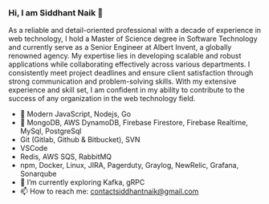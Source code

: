 ### Hi, I am Siddhant Naik 👋

As a reliable and detail-oriented professional with a decade of experience in web technology, I hold a Master of Science degree in Software Technology and currently serve as a Senior Engineer at Albert Invent, a globally renowned agency. My expertise lies in developing scalable and robust applications while collaborating effectively across various departments. I consistently meet project deadlines and ensure client satisfaction through strong communication and problem-solving skills. With my extensive experience and skill set, I am confident in my ability to contribute to the success of any organization in the web technology field.


- 🔭 Modern JavaScript, Nodejs, Go
- 💾 MongoDB, AWS DynamoDB, Firebase Firestore, Firebase Realtime, MySql, PostgreSql
- Git (Gitlab, Github & Bitbucket), SVN
- VSCode
- Redis, AWS SQS, RabbitMQ
- npm, Docker, Linux, JIRA, Pagerduty, Graylog, NewRelic, Grafana, Sonarqube
- 🌱 I’m currently exploring Kafka, gRPC 
- 📫 How to reach me: contactsiddhantnaik@gmail.com
